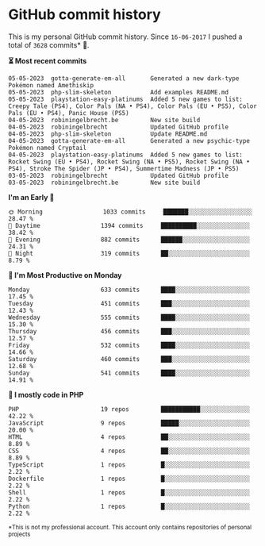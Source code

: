 # GitHub commit history
This is my personal GitHub commit history. Since <!--START_SECTION:first-commit-date-->`16-06-2017`<!--END_SECTION:first-commit-date--> I pushed a total of <!--START_SECTION:total-commit-count-->`3628`<!--END_SECTION:total-commit-count--> commits* 🎉.

<!--START_SECTION:most-recent-commits-->
**⏳ Most recent commits**
                                        
```text
05-05-2023  gotta-generate-em-all       Generated a new dark-type Pokémon named Amethiskip
05-05-2023  php-slim-skeleton           Add examples README.md
05-05-2023  playstation-easy-platinums  Added 5 new games to list: Creepy Tale (PS4), Color Pals (NA • PS4), Color Pals (EU • PS5), Color Pals (EU • PS4), Panic House (PS5)
04-05-2023  robiningelbrecht.be         New site build
04-05-2023  robiningelbrecht            Updated GitHub profile
04-05-2023  php-slim-skeleton           Update README.md
04-05-2023  gotta-generate-em-all       Generated a new psychic-type Pokémon named Cryptail
04-05-2023  playstation-easy-platinums  Added 5 new games to list: Rocket Swing (EU • PS4), Rocket Swing (NA • PS5), Rocket Swing (NA • PS4), Stroke The Spider (JP • PS4), Summertime Madness (JP • PS5)
03-05-2023  robiningelbrecht            Updated GitHub profile
03-05-2023  robiningelbrecht.be         New site build
```
<!--END_SECTION:most-recent-commits-->  

<!--START_SECTION:commits-per-day-time-->
**I&#039;m an Early 🐤**

```text
🌞 Morning                 1033 commits     ███████░░░░░░░░░░░░░░░░░░   28.47 %
🌆 Daytime                 1394 commits     ██████████░░░░░░░░░░░░░░░   38.42 %
🌃 Evening                 882 commits      ██████░░░░░░░░░░░░░░░░░░░   24.31 %
🌙 Night                   319 commits      ██░░░░░░░░░░░░░░░░░░░░░░░   8.79 %
```
<!--END_SECTION:commits-per-day-time-->  

<!--START_SECTION:commits-per-weekday-->
**📅 I&#039;m Most Productive on Monday**

```text
Monday                    633 commits      ████░░░░░░░░░░░░░░░░░░░░░   17.45 %
Tuesday                   451 commits      ███░░░░░░░░░░░░░░░░░░░░░░   12.43 %
Wednesday                 555 commits      ████░░░░░░░░░░░░░░░░░░░░░   15.30 %
Thursday                  456 commits      ███░░░░░░░░░░░░░░░░░░░░░░   12.57 %
Friday                    532 commits      ████░░░░░░░░░░░░░░░░░░░░░   14.66 %
Saturday                  460 commits      ███░░░░░░░░░░░░░░░░░░░░░░   12.68 %
Sunday                    541 commits      ████░░░░░░░░░░░░░░░░░░░░░   14.91 %
```
<!--END_SECTION:commits-per-weekday-->  

<!--START_SECTION:repos-per-language-->
**💬 I mostly code in PHP**

```text
PHP                       19 repos         ███████████░░░░░░░░░░░░░░   42.22 %
JavaScript                9 repos          █████░░░░░░░░░░░░░░░░░░░░   20.00 %
HTML                      4 repos          ██░░░░░░░░░░░░░░░░░░░░░░░   8.89 %
CSS                       4 repos          ██░░░░░░░░░░░░░░░░░░░░░░░   8.89 %
TypeScript                1 repos          █░░░░░░░░░░░░░░░░░░░░░░░░   2.22 %
Dockerfile                1 repos          █░░░░░░░░░░░░░░░░░░░░░░░░   2.22 %
Shell                     1 repos          █░░░░░░░░░░░░░░░░░░░░░░░░   2.22 %
Python                    1 repos          █░░░░░░░░░░░░░░░░░░░░░░░░   2.22 %
```
<!--END_SECTION:repos-per-language-->  

<sub>*This is not my professional account. This account only contains repositories of personal projects</sub>
